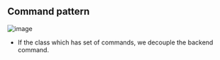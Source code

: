 ## Command pattern

![image](https://user-images.githubusercontent.com/6425536/196089685-734a6521-df81-4571-bf86-f29689a218be.png)


- If the class which has set of commands, we decouple the backend command.
